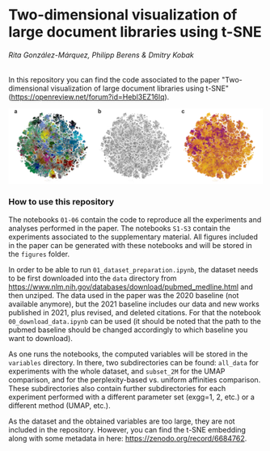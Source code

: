 # Two-dimensional visualization of large document libraries using t-SNE
###### Rita González-Márquez, Philipp Berens & Dmitry Kobak

In this repository you can find the code associated to the paper "Two-dimensional visualization of large document libraries using t-SNE" (https://openreview.net/forum?id=Hebl3EZ16lq).

![alt text](https://github.com/berenslab/pubmed-tsne-iclr/blob/main/figures/fig_1.png?raw=true)


### How to use this repository

The notebooks `01-06` contain the code to reproduce all the experiments and analyses performed in the paper. The notebooks `S1-S3` contain the experiments associated to the supplementary material. All figures included in the paper can be generated with these notebooks and will be stored in the `figures` folder.

In order to be able to run `01_dataset_preparation.ipynb`, the dataset needs to be first downloaded into the `data` directory from https://www.nlm.nih.gov/databases/download/pubmed_medline.html and then unziped. The data used in the paper was the 2020 baseline (not available anymore), but the 2021 baseline includes our data and new works published in 2021, plus revised, and deleted citations. For that the notebook `00_download_data.ipynb` can be used (it should be noted that the path to the pubmed baseline should be changed accordingly to which baseline you want to download).

As one runs the notebooks, the computed variables will be stored in the `variables` directory. In there, two subdirectories can be found: `all_data` for experiments with the whole dataset, and `subset_2M` for the UMAP comparison, and for the perplexity-based vs. uniform affinities comparison. These subdirectories also contain further subdirectories for each experiment performed with a different parameter set (exgg=1, 2, etc.) or a different method (UMAP, etc.).

As the dataset and the obtained variables are too large, they are not included in the repository. However, you can find the t-SNE embedding along with some metadata in here: https://zenodo.org/record/6684762.
